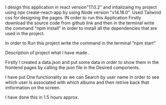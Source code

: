 I design this application in react version"17.0.2"  and intializaing my project using npx create-react-app by using Node version "v14.18.0".
Used Tailwind css  for designing the pages. 
IN order to run this Application Firstly download the source code from github link and then in the terminal write the command "npm install" in order to install all the dependencies that are used in the project. 

In order to Run this project write the command in the terminal "npm start"


Description of project what I have made .

Firstly I created a data.json and put some data in order to show them in the frontend pages by calling the json file in the Desired components.

I have put One functionality as we can Search by user name in order to see which user is associated with which albums and then retrive back that imformation on the screen.

I have done this in 1.5 hours approx. 